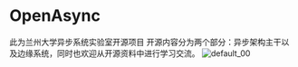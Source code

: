 # OpenAsync
此为兰州大学异步系统实验室开源项目
开源内容分为两个部分：异步架构主干以及边缘系统，同时也欢迎从开源资料中进行学习交流。
![default_00](https://github.com/user-attachments/assets/d53d5ab1-6fe2-4e7d-8409-e571a2ddfc22)
